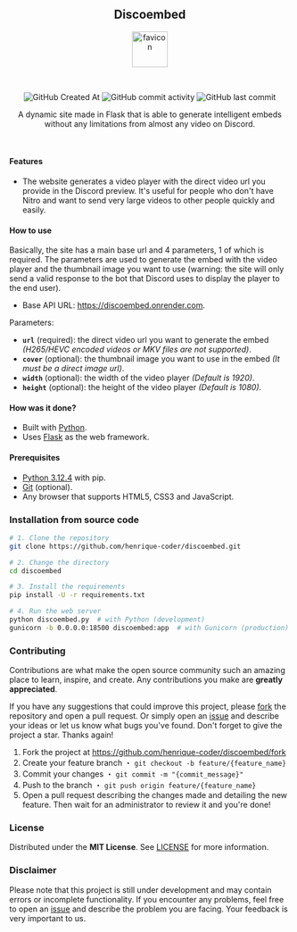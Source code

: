 <h2 align="center">Discoembed</h2>

<p align="center">
    <img src="icon.ico" alt="favicon" width="64" height="64">
</p>

<br>

<p align="center">
    <img src="https://img.shields.io/github/created-at/henrique-coder/discoembed?style=for-the-badge&logoColor=white&labelColor=gray&color=white" alt="GitHub Created At">
    <img src="https://img.shields.io/github/commit-activity/m/henrique-coder/discoembed?style=for-the-badge&logoColor=white&labelColor=gray&color=white" alt="GitHub commit activity">
    <img src="https://img.shields.io/github/last-commit/henrique-coder/discoembed?style=for-the-badge&logoColor=white&labelColor=gray&color=white" alt="GitHub last commit">
</p>

<p align="center">
    A dynamic site made in Flask that is able to generate intelligent embeds without any limitations from almost any video on Discord.
</p>

<br>

#### Features

- The website generates a video player with the direct video url you provide in the Discord preview. It's useful for people who don't have Nitro and want to send very large videos to other people quickly and easily.

#### How to use

Basically, the site has a main base url and 4 parameters, 1 of which is required. The parameters are used to generate the embed with the video player and the thumbnail image you want to use (warning: the site will only send a valid response to the bot that Discord uses to display the player to the end user).

- Base API URL: https://discoembed.onrender.com.

Parameters:

- **`url`** (required): the direct video url you want to generate the embed _(H265/HEVC encoded videos or MKV files are not supported)_.
- **`cover`** (optional): the thumbnail image you want to use in the embed _(It must be a direct image url)_.
- **`width`** (optional): the width of the video player _(Default is 1920)_.
- **`height`** (optional): the height of the video player _(Default is 1080)_.

#### How was it done?

- Built with [Python](https://www.python.org).
- Uses [Flask](https://flask.palletsprojects.com) as the web framework.

#### Prerequisites

- [Python 3.12.4](https://www.python.org/downloads/release/python-3124) with pip.
- [Git](https://gitforwindows.org) (optional).
- Any browser that supports HTML5, CSS3 and JavaScript.

### Installation from source code

```bash
# 1. Clone the repository
git clone https://github.com/henrique-coder/discoembed.git

# 2. Change the directory
cd discoembed

# 3. Install the requirements
pip install -U -r requirements.txt

# 4. Run the web server
python discoembed.py  # with Python (development)
gunicorn -b 0.0.0.0:18500 discoembed:app  # with Gunicorn (production)
```

### Contributing

Contributions are what make the open source community such an amazing place to learn, inspire, and create. Any contributions you make are **greatly appreciated**.

If you have any suggestions that could improve this project, please [fork](https://github.com/henrique-coder/discoembed/fork) the repository and open a pull request. Or simply open an [issue](https://github.com/henrique-coder/discoembed/issues/new) and describe your ideas or let us know what bugs you've found. Don't forget to give the project a star. Thanks again!

1. Fork the project at https://github.com/henrique-coder/discoembed/fork
2. Create your feature branch ・ `git checkout -b feature/{feature_name}`
3. Commit your changes ・ `git commit -m "{commit_message}"`
4. Push to the branch ・ `git push origin feature/{feature_name}`
5. Open a pull request describing the changes made and detailing the new feature. Then wait for an administrator to review it and you're done!

### License

Distributed under the **MIT License**. See [LICENSE](https://github.com/henrique-coder/discoembed/blob/main/LICENSE) for more information.

### Disclaimer

Please note that this project is still under development and may contain errors or incomplete functionality. If you encounter any problems, feel free to open an [issue](https://github.com/henrique-coder/discoembed/issues/new) and describe the problem you are facing. Your feedback is very important to us.